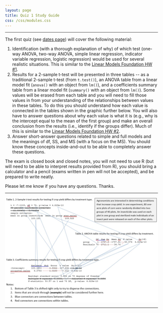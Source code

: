 ```yaml
---
layout: page
title: Quiz 1 Study Guide
css: /css/modules.css
---
```


----

The first quiz (see [dates page](../Dates-Current)) will cover the following material:

1. Identification (with a thorough explanation of why) of which test (one-way ANOVA, two-way ANOVA, simple linear regression, indicator variable regression, logistic regression) would be used for several realistic situations.  This is similar to the [Linear Models Foundation HW #1]().
1. Results for a 2-sample t-test will be presented in three tables -- as a traditional 2-sample t-test (from `t.test()`), an ANOVA table from a linear model fit (`anova()` with an object from `lm()`), and a coefficients summary table from a linear model fit (`summary()` with an object from `lm()`). Some values will be erased from each table and you will need to fill those values in from your understanding of the relationships between values in these tables. To do this you should understand how each value is connected in the tables shown in the graphic further below. You will also have to answer questions about why each value is what it is (e.g., why is the intercept equal to the mean of the first group) and make an overall conclusion from the results (i.e., identify if the groups differ). Much of this is similar to the [Linear Models Foundation HW #2]().
1. Answer short-answer questions related to simple and full models and the meanings of df, SS, and MS (with a focus on the MS). You should know these concepts inside-and-out to be able to completely answer these questions.

The exam is closed book and closed notes, you will not need to use R (but will need to be able to interpret results provided from R), you should bring a calculator and a pencil (exams written in pen will not be accepted), and be prepared to write neatly.

Please let me know if you have any questions.  Thanks.

----

![](Q1_Connections.jpg)

----
